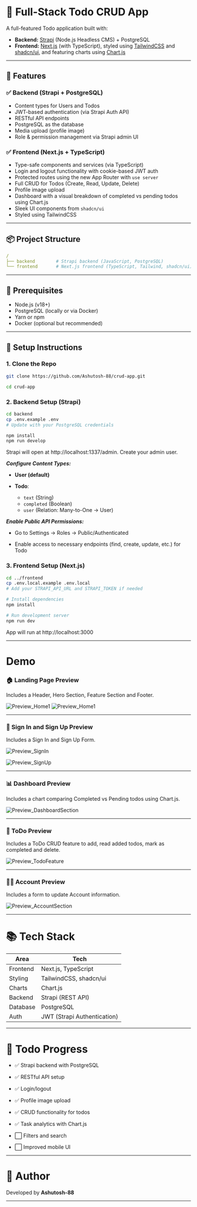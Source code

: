 # 📝 Full-Stack Todo CRUD App

A full-featured Todo application built with:

- **Backend:** [Strapi](https://strapi.io/) (Node.js Headless CMS) + PostgreSQL
- **Frontend:** [Next.js](https://nextjs.org/) (with TypeScript), styled using [TailwindCSS](https://tailwindcss.com/) and [shadcn/ui](https://ui.shadcn.com/), and featuring charts using [Chart.js](https://www.chartjs.org/)

---

## 🚀 Features

### ✅ Backend (Strapi + PostgreSQL)

- Content types for Users and Todos
- JWT-based authentication (via Strapi Auth API)
- RESTful API endpoints
- PostgreSQL as the database
- Media upload (profile image)
- Role & permission management via Strapi admin UI

### ✅ Frontend (Next.js + TypeScript)

- Type-safe components and services (via TypeScript)
- Login and logout functionality with cookie-based JWT auth
- Protected routes using the new App Router with `use server`
- Full CRUD for Todos (Create, Read, Update, Delete)
- Profile image upload
- Dashboard with a visual breakdown of completed vs pending todos using Chart.js
- Sleek UI components from `shadcn/ui`
- Styled using TailwindCSS

---

## 📦 Project Structure

```yaml
/
├── backend        # Strapi backend (JavaScript, PostgreSQL)
└── frontend       # Next.js frontend (TypeScript, Tailwind, shadcn/ui)
```

---

## 🧰 Prerequisites

- Node.js (v18+)
- PostgreSQL (locally or via Docker)
- Yarn or npm
- Docker (optional but recommended)

---

## 🔧 Setup Instructions

### 1. Clone the Repo

```bash
git clone https://github.com/Ashutosh-88/crud-app.git

cd crud-app
```

### 2. Backend Setup (Strapi)

```bash
cd backend
cp .env.example .env
# Update with your PostgreSQL credentials

npm install
npm run develop
```

Strapi will open at http://localhost:1337/admin. Create your admin user.

**_Configure Content Types:_**

- **User (default)**

- **Todo**:
  - `text` (String)
  - `completed` (Boolean)
  - `user` (Relation: Many-to-One → User)

**_Enable Public API Permissions:_**

- Go to Settings → Roles → Public/Authenticated

- Enable access to necessary endpoints (find, create, update, etc.) for Todo

### 3. Frontend Setup (Next.js)

```bash
cd ../frontend
cp .env.local.example .env.local
# Add your STRAPI_API_URL and STRAPI_TOKEN if needed

# Install dependencies
npm install

# Run development server
npm run dev

```

App will run at http://localhost:3000

---

# Demo

### 🏠︎ Landing Page Preview

Includes a Header, Hero Section, Feature Section and Footer.

![Preview_Home1](./frontend/public/previewHome1.png)
![Preview_Home1](./frontend/public/previewHome2.png)

---

### 🔐 Sign In and Sign Up Preview

Includes a Sign In and Sign Up Form.

![Preview_SignIn](./frontend/public/previewSignIn.png)

![Preview_SignUp](./frontend/public/previewSignUp.png)

---

### 📊 Dashboard Preview

Includes a chart comparing Completed vs Pending todos using Chart.js.

![Preview_DashboardSection](./frontend/public/previewDashboardSection.png)

---

### 📝 ToDo Preview

Includes a ToDo CRUD feature to add, read added todos, mark as completed and delete.

![Preview_TodoFeature](./frontend/public/previewTodoFeature.png)

---

### 👨‍💼 Account Preview

Includes a form to update Account information.

![Preview_AccountSection](./frontend/public/previewAccountSection.png)

---

# 📚 Tech Stack

| Area     | Tech                        |
| -------- | --------------------------- |
| Frontend | Next.js, TypeScript         |
| Styling  | TailwindCSS, shadcn/ui      |
| Charts   | Chart.js                    |
| Backend  | Strapi (REST API)           |
| Database | PostgreSQL                  |
| Auth     | JWT (Strapi Authentication) |

---

# 🧪 Todo Progress

- ✅ Strapi backend with PostgreSQL

- ✅ RESTful API setup

- ✅ Login/logout

- ✅ Profile image upload

- ✅ CRUD functionality for todos

- ✅ Task analytics with Chart.js

- ⬜ Filters and search

- ⬜ Improved mobile UI

<!-- ---

# 📄 License

MIT License -->

---

# 👤 Author

Developed by **Ashutosh-88**

---
